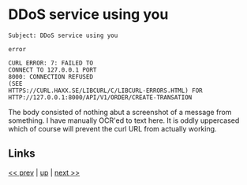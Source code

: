 # DDoS service using you

    Subject: DDoS service using you

    error
    
    CURL ERROR: 7: FAILED TO
    CONNECT TO 127.0.0.1 PORT
    8000: CONNECTION REFUSED
    (SEE
    HTTPS://CURL.HAXX.SE/LIBCURL/C/LIBCURL-ERRORS.HTML) FOR
    HTTP://127.0.0.1:8000/API/V1/ORDER/CREATE-TRANSATION
    
The body consisted of nothing abut a screenshot of a message from something. I
have manually OCR'ed to text here. It is oddly uppercased which of course will
prevent the curl URL from actually working.

## Links

[<< prev](2024-08-28.md) | [up](../) | [next >> ](2024-10-29.md)
